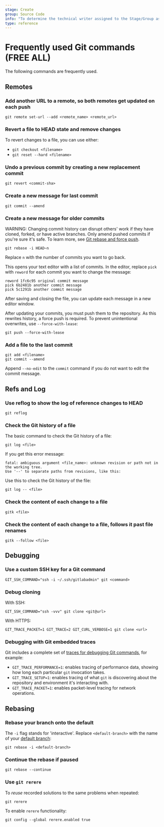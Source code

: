 ```yaml
---
stage: Create
group: Source Code
info: "To determine the technical writer assigned to the Stage/Group associated with this page, see https://about.gitlab.com/handbook/product/ux/technical-writing/#assignments"
type: reference
---
```


# Frequently used Git commands **(FREE ALL)**

The following commands are frequently used.

## Remotes

### Add another URL to a remote, so both remotes get updated on each push

```shell
git remote set-url --add <remote_name> <remote_url>
```

### Revert a file to HEAD state and remove changes

To revert changes to a file, you can use either:

- `git checkout <filename>`
- `git reset --hard <filename>`

### Undo a previous commit by creating a new replacement commit

```shell
git revert <commit-sha>
```

### Create a new message for last commit

```shell
git commit --amend
```

### Create a new message for older commits

WARNING:
Changing commit history can disrupt others' work if they have cloned, forked, or have active branches.
Only amend pushed commits if you're sure it's safe.
To learn more, see [Git rebase and force push](git_rebase.md).

```shell
git rebase -i HEAD~n
```

Replace `n` with the number of commits you want to go back.

This opens your text editor with a list of commits.
In the editor, replace `pick` with `reword` for each commit you want to change the message:

```shell
reword 1fc6c95 original commit message
pick 6b2481b another commit message
pick 5c1291b another commit message
```

After saving and closing the file, you can update each message in a new editor window.

After updating your commits, you must push them to the repository.
As this rewrites history, a force push is required.
To prevent unintentional overwrites, use `--force-with-lease`:

```shell
git push --force-with-lease
```

### Add a file to the last commit

```shell
git add <filename>
git commit --amend
```

Append `--no-edit` to the `commit` command if you do not want to edit the commit
message.

## Refs and Log

### Use reflog to show the log of reference changes to HEAD

```shell
git reflog
```

### Check the Git history of a file

The basic command to check the Git history of a file:

```shell
git log <file>
```

If you get this error message:

```plaintext
fatal: ambiguous argument <file_name>: unknown revision or path not in the working tree.
Use '--' to separate paths from revisions, like this:
```

Use this to check the Git history of the file:

```shell
git log -- <file>
```

### Check the content of each change to a file

```shell
gitk <file>
```

### Check the content of each change to a file, follows it past file renames

```shell
gitk --follow <file>
```

## Debugging

### Use a custom SSH key for a Git command

```shell
GIT_SSH_COMMAND="ssh -i ~/.ssh/gitlabadmin" git <command>
```

### Debug cloning

With SSH:

```shell
GIT_SSH_COMMAND="ssh -vvv" git clone <git@url>
```

With HTTPS:

```shell
GIT_TRACE_PACKET=1 GIT_TRACE=2 GIT_CURL_VERBOSE=1 git clone <url>
```

### Debugging with Git embedded traces

Git includes a complete set of [traces for debugging Git commands](https://git-scm.com/book/en/v2/Git-Internals-Environment-Variables#_debugging), for example:

- `GIT_TRACE_PERFORMANCE=1`: enables tracing of performance data, showing how long each particular `git` invocation takes.
- `GIT_TRACE_SETUP=1`: enables tracing of what `git` is discovering about the repository and environment it's interacting with.
- `GIT_TRACE_PACKET=1`: enables packet-level tracing for network operations.

## Rebasing

### Rebase your branch onto the default

The `-i` flag stands for 'interactive'. Replace `<default-branch>` with the name
of your [default branch](../../user/project/repository/branches/default.md):

```shell
git rebase -i <default-branch>
```

### Continue the rebase if paused

```shell
git rebase --continue
```

### Use `git rerere`

To _reuse_ recorded solutions to the same problems when repeated:

```shell
git rerere
```

To enable `rerere` functionality:

```shell
git config --global rerere.enabled true
```

<!-- ## Troubleshooting

Include any troubleshooting steps that you can foresee. If you know beforehand what issues
one might have when setting this up, or when something is changed, or on upgrading, it's
important to describe those, too. Think of things that may go wrong and include them here.
This is important to minimize requests for support, and to avoid doc comments with
questions that you know someone might ask.

Each scenario can be a third-level heading, for example `### Getting error message X`.
If you have none to add when creating a doc, leave this section in place
but commented out to help encourage others to add to it in the future. -->